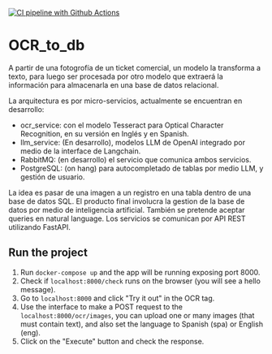 [![CI pipeline with Github Actions](https://github.com/jackonedev/OCR_to_db/actions/workflows/ci_pipeline.yml/badge.svg)](https://github.com/jackonedev/OCR_to_db/actions/workflows/ci_pipeline.yml)
# OCR_to_db
A partir de una fotogrofía de un ticket comercial, un modelo la transforma a texto, para luego ser procesada por otro modelo que extraerá la información para almacenarla en una base de datos relacional.

La arquitectura es por micro-servicios, actualmente se encuentran en desarrollo:
- ocr_service: con el modelo Tesseract para Optical Character Recognition, en su versión en Inglés y en Spanish.
- llm_service: (En desarrollo), modelos LLM de OpenAI integrado por medio de la interface de Langchain.
- RabbitMQ: (en desarrollo) el servicio que comunica ambos servicios.
- PostgreSQL: (on hang) para autocompletado de tablas por medio LLM, y gestión de usuario.


La idea es pasar de una imagen a un registro en una tabla dentro de una base de datos SQL. El producto final involucra la gestion de la base de datos por medio de inteligencia artificial. También se pretende aceptar queries en natural language. Los servicios se comunican por API REST utilizando FastAPI.


## Run the project

1. Run `docker-compose up` and the app will be running exposing port 8000.
2. Check if `localhost:8000/check` runs on the browser (you will see a hello message).
3. Go to `localhost:8000` and click "Try it out" in the OCR tag.
4. Use the interface to make a POST request to the `localhost:8000/ocr/images`, you can upload one or many images (that must contain text), and also set the language to Spanish (spa) or English (eng).
5. Click on the "Execute" button and check the response.
